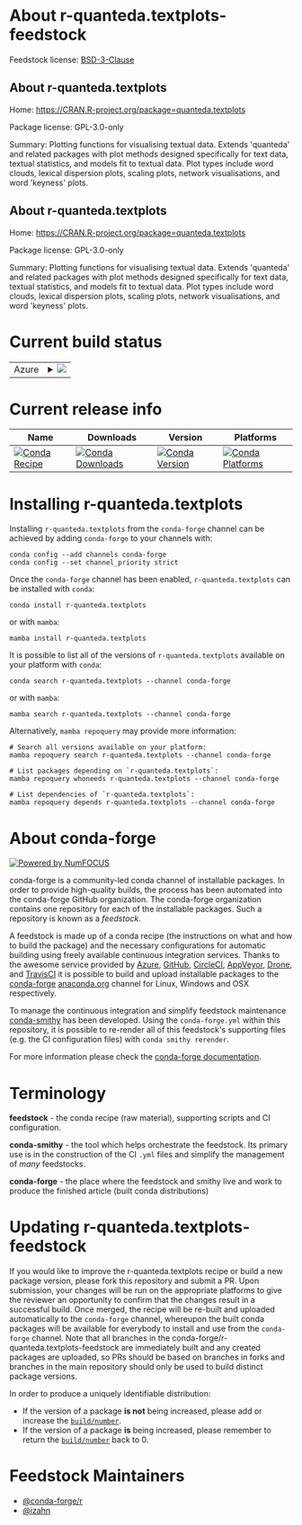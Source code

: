 About r-quanteda.textplots-feedstock
====================================

Feedstock license: [BSD-3-Clause](https://github.com/conda-forge/r-quanteda.textplots-feedstock/blob/main/LICENSE.txt)


About r-quanteda.textplots
--------------------------

Home: https://CRAN.R-project.org/package=quanteda.textplots

Package license: GPL-3.0-only

Summary: Plotting functions for visualising textual data.  Extends 'quanteda' and related packages with plot methods designed specifically for text data, textual statistics, and models fit to textual data. Plot types include word clouds, lexical dispersion plots, scaling plots, network visualisations, and word 'keyness' plots.

About r-quanteda.textplots
--------------------------

Home: https://CRAN.R-project.org/package=quanteda.textplots

Package license: GPL-3.0-only

Summary: Plotting functions for visualising textual data.  Extends 'quanteda' and related packages with plot methods designed specifically for text data, textual statistics, and models fit to textual data. Plot types include word clouds, lexical dispersion plots, scaling plots, network visualisations, and word 'keyness' plots.

Current build status
====================


<table>
    
  <tr>
    <td>Azure</td>
    <td>
      <details>
        <summary>
          <a href="https://dev.azure.com/conda-forge/feedstock-builds/_build/latest?definitionId=12639&branchName=main">
            <img src="https://dev.azure.com/conda-forge/feedstock-builds/_apis/build/status/r-quanteda.textplots-feedstock?branchName=main">
          </a>
        </summary>
        <table>
          <thead><tr><th>Variant</th><th>Status</th></tr></thead>
          <tbody><tr>
              <td>linux_64_r_base4.3</td>
              <td>
                <a href="https://dev.azure.com/conda-forge/feedstock-builds/_build/latest?definitionId=12639&branchName=main">
                  <img src="https://dev.azure.com/conda-forge/feedstock-builds/_apis/build/status/r-quanteda.textplots-feedstock?branchName=main&jobName=linux&configuration=linux%20linux_64_r_base4.3" alt="variant">
                </a>
              </td>
            </tr><tr>
              <td>linux_64_r_base4.4</td>
              <td>
                <a href="https://dev.azure.com/conda-forge/feedstock-builds/_build/latest?definitionId=12639&branchName=main">
                  <img src="https://dev.azure.com/conda-forge/feedstock-builds/_apis/build/status/r-quanteda.textplots-feedstock?branchName=main&jobName=linux&configuration=linux%20linux_64_r_base4.4" alt="variant">
                </a>
              </td>
            </tr><tr>
              <td>osx_64_r_base4.3</td>
              <td>
                <a href="https://dev.azure.com/conda-forge/feedstock-builds/_build/latest?definitionId=12639&branchName=main">
                  <img src="https://dev.azure.com/conda-forge/feedstock-builds/_apis/build/status/r-quanteda.textplots-feedstock?branchName=main&jobName=osx&configuration=osx%20osx_64_r_base4.3" alt="variant">
                </a>
              </td>
            </tr><tr>
              <td>osx_64_r_base4.4</td>
              <td>
                <a href="https://dev.azure.com/conda-forge/feedstock-builds/_build/latest?definitionId=12639&branchName=main">
                  <img src="https://dev.azure.com/conda-forge/feedstock-builds/_apis/build/status/r-quanteda.textplots-feedstock?branchName=main&jobName=osx&configuration=osx%20osx_64_r_base4.4" alt="variant">
                </a>
              </td>
            </tr><tr>
              <td>win_64_r_base4.3</td>
              <td>
                <a href="https://dev.azure.com/conda-forge/feedstock-builds/_build/latest?definitionId=12639&branchName=main">
                  <img src="https://dev.azure.com/conda-forge/feedstock-builds/_apis/build/status/r-quanteda.textplots-feedstock?branchName=main&jobName=win&configuration=win%20win_64_r_base4.3" alt="variant">
                </a>
              </td>
            </tr><tr>
              <td>win_64_r_base4.4</td>
              <td>
                <a href="https://dev.azure.com/conda-forge/feedstock-builds/_build/latest?definitionId=12639&branchName=main">
                  <img src="https://dev.azure.com/conda-forge/feedstock-builds/_apis/build/status/r-quanteda.textplots-feedstock?branchName=main&jobName=win&configuration=win%20win_64_r_base4.4" alt="variant">
                </a>
              </td>
            </tr>
          </tbody>
        </table>
      </details>
    </td>
  </tr>
</table>

Current release info
====================

| Name | Downloads | Version | Platforms |
| --- | --- | --- | --- |
| [![Conda Recipe](https://img.shields.io/badge/recipe-r--quanteda.textplots-green.svg)](https://anaconda.org/conda-forge/r-quanteda.textplots) | [![Conda Downloads](https://img.shields.io/conda/dn/conda-forge/r-quanteda.textplots.svg)](https://anaconda.org/conda-forge/r-quanteda.textplots) | [![Conda Version](https://img.shields.io/conda/vn/conda-forge/r-quanteda.textplots.svg)](https://anaconda.org/conda-forge/r-quanteda.textplots) | [![Conda Platforms](https://img.shields.io/conda/pn/conda-forge/r-quanteda.textplots.svg)](https://anaconda.org/conda-forge/r-quanteda.textplots) |

Installing r-quanteda.textplots
===============================

Installing `r-quanteda.textplots` from the `conda-forge` channel can be achieved by adding `conda-forge` to your channels with:

```
conda config --add channels conda-forge
conda config --set channel_priority strict
```

Once the `conda-forge` channel has been enabled, `r-quanteda.textplots` can be installed with `conda`:

```
conda install r-quanteda.textplots
```

or with `mamba`:

```
mamba install r-quanteda.textplots
```

It is possible to list all of the versions of `r-quanteda.textplots` available on your platform with `conda`:

```
conda search r-quanteda.textplots --channel conda-forge
```

or with `mamba`:

```
mamba search r-quanteda.textplots --channel conda-forge
```

Alternatively, `mamba repoquery` may provide more information:

```
# Search all versions available on your platform:
mamba repoquery search r-quanteda.textplots --channel conda-forge

# List packages depending on `r-quanteda.textplots`:
mamba repoquery whoneeds r-quanteda.textplots --channel conda-forge

# List dependencies of `r-quanteda.textplots`:
mamba repoquery depends r-quanteda.textplots --channel conda-forge
```


About conda-forge
=================

[![Powered by
NumFOCUS](https://img.shields.io/badge/powered%20by-NumFOCUS-orange.svg?style=flat&colorA=E1523D&colorB=007D8A)](https://numfocus.org)

conda-forge is a community-led conda channel of installable packages.
In order to provide high-quality builds, the process has been automated into the
conda-forge GitHub organization. The conda-forge organization contains one repository
for each of the installable packages. Such a repository is known as a *feedstock*.

A feedstock is made up of a conda recipe (the instructions on what and how to build
the package) and the necessary configurations for automatic building using freely
available continuous integration services. Thanks to the awesome service provided by
[Azure](https://azure.microsoft.com/en-us/services/devops/), [GitHub](https://github.com/),
[CircleCI](https://circleci.com/), [AppVeyor](https://www.appveyor.com/),
[Drone](https://cloud.drone.io/welcome), and [TravisCI](https://travis-ci.com/)
it is possible to build and upload installable packages to the
[conda-forge](https://anaconda.org/conda-forge) [anaconda.org](https://anaconda.org/)
channel for Linux, Windows and OSX respectively.

To manage the continuous integration and simplify feedstock maintenance
[conda-smithy](https://github.com/conda-forge/conda-smithy) has been developed.
Using the ``conda-forge.yml`` within this repository, it is possible to re-render all of
this feedstock's supporting files (e.g. the CI configuration files) with ``conda smithy rerender``.

For more information please check the [conda-forge documentation](https://conda-forge.org/docs/).

Terminology
===========

**feedstock** - the conda recipe (raw material), supporting scripts and CI configuration.

**conda-smithy** - the tool which helps orchestrate the feedstock.
                   Its primary use is in the construction of the CI ``.yml`` files
                   and simplify the management of *many* feedstocks.

**conda-forge** - the place where the feedstock and smithy live and work to
                  produce the finished article (built conda distributions)


Updating r-quanteda.textplots-feedstock
=======================================

If you would like to improve the r-quanteda.textplots recipe or build a new
package version, please fork this repository and submit a PR. Upon submission,
your changes will be run on the appropriate platforms to give the reviewer an
opportunity to confirm that the changes result in a successful build. Once
merged, the recipe will be re-built and uploaded automatically to the
`conda-forge` channel, whereupon the built conda packages will be available for
everybody to install and use from the `conda-forge` channel.
Note that all branches in the conda-forge/r-quanteda.textplots-feedstock are
immediately built and any created packages are uploaded, so PRs should be based
on branches in forks and branches in the main repository should only be used to
build distinct package versions.

In order to produce a uniquely identifiable distribution:
 * If the version of a package **is not** being increased, please add or increase
   the [``build/number``](https://docs.conda.io/projects/conda-build/en/latest/resources/define-metadata.html#build-number-and-string).
 * If the version of a package **is** being increased, please remember to return
   the [``build/number``](https://docs.conda.io/projects/conda-build/en/latest/resources/define-metadata.html#build-number-and-string)
   back to 0.

Feedstock Maintainers
=====================

* [@conda-forge/r](https://github.com/orgs/conda-forge/teams/r/)
* [@izahn](https://github.com/izahn/)

